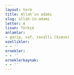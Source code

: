 ```yaml
---
layout: term
title: Allah'ın adamı
slug: allah-in-adami
letter: A
lisan: Türkçe
anlamlar:
- garip, saf, zavallı (kimse)
ozellikler:
- - ''
ornekler:
- - ''
orneklerkaynak:
- - ''
---
```

